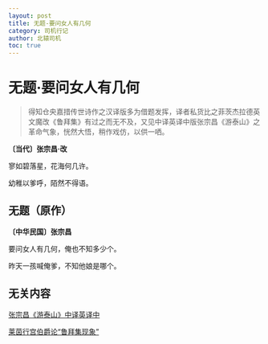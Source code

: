 ```yaml
---
layout: post
title: 无题-要问女人有几何
category: 司机行记
author: 北辕司机
toc: true
---
```


# 无题·要问女人有几何

> 得知仓央嘉措传世诗作之汉译版多为借题发挥，译者私货比之菲茨杰拉德英文魔改《鲁拜集》有过之而无不及，又见中译英译中版张宗昌《游泰山》之革命气象，恍然大悟，稍作戏仿，以供一哂。

**〔当代〕张宗昌·改**

寥如碧落星，花海何几许。

幼稚以爹呼，陌然不得语。

## 无题（原作）

**〔中华民国〕张宗昌**

要问女人有几何，俺也不知多少个。

昨天一孩喊俺爹，不知他娘是哪个。

## 无关内容

[张宗昌《游泰山》中译英译中](https://lyricstranslate.com/en/y%C3%B3u-t%C3%A0i-sh%C4%81n-you-tai-shan.html)

[莱茵行宫伯爵论“鲁拜集现象”](https://www.zhihu.com/question/21306400/answer/2974420648)